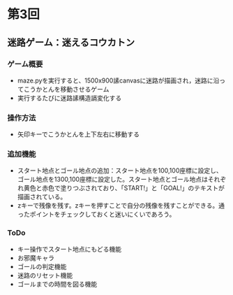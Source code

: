 # 第3回
## 迷路ゲーム：迷えるコウカトン
### ゲーム概要
- maze.pyを実行すると、1500x900䛾canvasに迷路が描画され，迷路に沿ってこうかとんを移動させるゲーム
- 実行するたびに迷路䛾構造䛿変化する
### 操作方法
- 矢印キーでこうかとんを上下左右に移動する
### 追加機能
- スタート地点とゴール地点の追加：スタート地点を100,100座標に設定し、ゴール地点を1300,100座標に設定した。スタート地点とゴール地点はそれぞれ黄色と赤色で塗りつぶされており、「START!」と「GOAL!」のテキストが描画されている。
- zキーで残像を残す。zキーを押すことで自分の残像を残すことができる。通ったポイントをチェックしておくと迷いにくいであろう。
### ToDo
- キー操作でスタート地点にもどる機能
- お邪魔キャラ
- ゴールの判定機能
- 迷路のリセット機能
- ゴールまでの時間を図る機能

